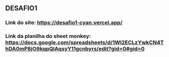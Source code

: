 ## DESAFIO1

### Link do site: https://desafio1-cyan.vercel.app/
### Link da planilha do sheet monkey: https://docs.google.com/spreadsheets/d/1WI2ECLzYwkCN4ThDA0mP8jO9kqpQlAqsyY11gcnbyrs/edit?gid=0#gid=0
